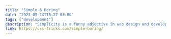 ```yaml
---
title: "Simple & Boring"
date: "2023-09-14T15:27-08:00"
tags: ["development"]
description: "Simplicity is a funny adjective in web design and development. I`m sure it`s a quoted goal for just about every project ever done. Nobody walks into a kickoff"
link: https://css-tricks.com/simple-boring/
---
```

